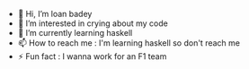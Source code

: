 - 👋 Hi, I’m loan badey
- 👀 I’m interested in crying about my code
- 🌱 I’m currently learning haskell
- 📫 How to reach me : I'm learning haskell so don't reach me
- ⚡ Fun fact : I wanna work for an F1 team
